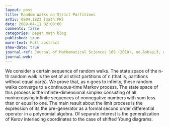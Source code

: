 ```yaml
---
layout: post
title: Random Walks on Strict Partitions
arXiv: 0904.1823 [math.PR]
date: 2009-04-11 02:00:00
comments: false
categories: paper math blog
published: true
more-text: Full abstract
show-date: true
journal-ref: Journal of Mathematical Sciences 168 (2010), no.&nbsp;3, 437-463
journal-web:
---
```


We consider a certain sequence of random walks. The state space of the n-th random walk is the set of all strict partitions of n (that is, partitions without equal parts).
We prove that, as n goes to infinity, these random walks converge to a continuous-time Markov process.<!--more--> The state space of this process is the infinite-dimensional simplex consisting of all nonincreasing infinite sequences of nonnegative numbers with sum less than or equal to one. The main result about the limit process is the expression of its the pre-generator as a formal second order differential operator in a polynomial algebra.
Of separate interest is the generalization of Kerov interlacing coordinates to the case of shifted Young diagrams.
